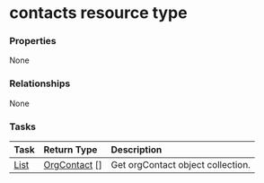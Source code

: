 # contacts resource type



### Properties
None

### Relationships
None


### Tasks

| Task		   | Return Type	|Description|
|:---------------|:--------|:----------|
|[List](../api/orgcontact_list.md) | [OrgContact](orgcontact.md) [] |Get orgContact object collection. |

<!-- uuid: 8e2e80e7-109a-46f6-9089-bf0b2827717e
2015-10-16 01:35:15 UTC -->
<!-- {
  "type": "#page.annotation",
  "description": "contacts resource",
  "keywords": "",
  "section": "documentation",
  "tocPath": ""
}-->
